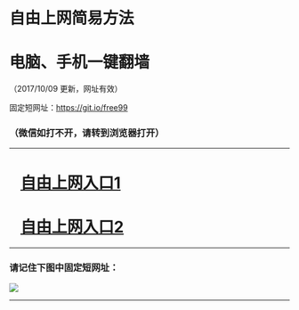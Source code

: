 ﻿# 自由上网简易方法

# 电脑、手机一键翻墙

（2017/10/09 更新，网址有效）

固定短网址：https://git.io/free99

### （微信如打不开，请转到浏览器打开）


***





# &nbsp;&nbsp; <a href="http://ft1504220563.fwq-tz-1001.info/fwqtz01.html?t=10090018168 " target="_blank">自由上网入口1</a>
# &nbsp;&nbsp; <a href="http://ft2131618756.fwq-tz-1002.info/fwqtz02.html?t=100900114210 " target="_blank">自由上网入口2</a>
***

### 请记住下图中固定短网址：

<img src="https://s3-us-west-2.amazonaws.com/fwq-1001/yjfq-20170905okok.png" /> 


***

